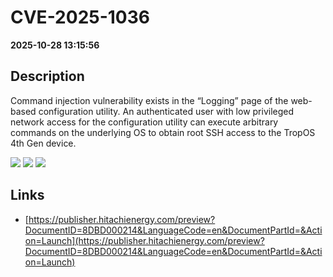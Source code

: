 # CVE-2025-1036

**2025-10-28 13:15:56**

## Description
Command injection vulnerability exists in the “Logging” page of the web-based configuration utility. An authenticated user with low privileged network access for the configuration utility can execute arbitrary commands on the underlying OS to obtain root SSH access to the TropOS 4th Gen device.

![](https://img.shields.io/static/v1?label=Score&message=8.7&color=red)
![](https://img.shields.io/static/v1?label=Severity&message=HIGH&color=red)
![](https://img.shields.io/static/v1?label=CWE&message=RCE&color=green)

## Links
- [https://publisher.hitachienergy.com/preview?DocumentID=8DBD000214&LanguageCode=en&DocumentPartId=&Action=Launch](https://publisher.hitachienergy.com/preview?DocumentID=8DBD000214&LanguageCode=en&DocumentPartId=&Action=Launch)
